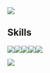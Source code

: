 <img src="https://capsule-render.vercel.app/api?type=waving&height=125&section=header&text=&fontSize=32&fontAlignY=27&fontColor=ffffff&fontAlign=20&color=2d98da" />

## Skills
  <img src="https://img.shields.io/badge/TypeScript-3178C6?style=for-the-badge&logo=typescript&logoColor=white"/><img src="https://img.shields.io/badge/JavaScript-F7DF1E?style=for-the-badge&logo=javascript&logoColor=white"/><img src="https://img.shields.io/badge/React-61DAFB?style=for-the-badge&logo=react&logoColor=white"/><img src="https://img.shields.io/badge/HTML-E34F26?style=for-the-badge&logo=html5&logoColor=white"/><img src="https://img.shields.io/badge/CSS-1572B6?style=for-the-badge&logo=css3&logoColor=white"/>

![](http://github-profile-summary-cards.vercel.app/api/cards/profile-details?username=devkmins&theme=nord_bright)
